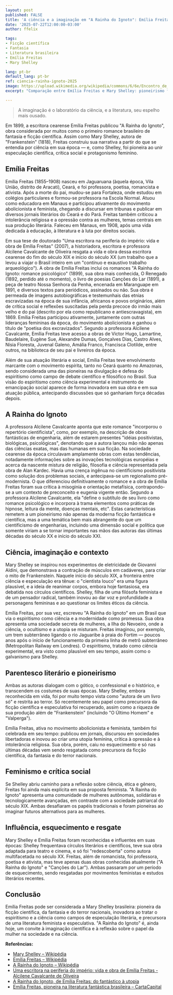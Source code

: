 ```yaml
---
layout: post
published: FALSE
title: 'A ciência e a imaginação em "A Rainha do Ignoto": Emília Freitas, a Mary Shelley brasileira?'
date: '2025-07-22T12:00:00-03:00'
author: ffelix

tags:
- Ficção científica
- Fantasia
- Literatura brasileira
- Emília Freitas
- Mary Shelley

lang: pt-br
default_lang: pt-br
ref: ciencia-rainha-ignoto-2025
image: https://upload.wikimedia.org/wikipedia/commons/6/6e/Encontro_de_Edmundo_com_Funesta.png
excerpt: "Comparação entre Emília Freitas e Mary Shelley: pioneirismo feminino, ciência e imaginação em 'A Rainha do Ignoto' e 'Frankenstein'."

---
```


> A imaginação é o laboratório da ciência, e a literatura, seu espelho mais ousado.

Em 1899, a escritora cearense Emília Freitas publicou "A Rainha do Ignoto", obra considerada por muitos como o primeiro romance brasileiro de fantasia e ficção científica. Assim como Mary Shelley, autora de "Frankenstein" (1818), Freitas construiu sua narrativa a partir do que se entendia por ciência em sua época — e, como Shelley, foi pioneira ao unir especulação científica, crítica social e protagonismo feminino.

## Emília Freitas

Emília Freitas (1855–1908) nasceu em Jaguaruana (àquela época, Vila União, distrito de Aracati), Ceará, e foi professora, poetisa, romancista e ativista. Após a morte do pai, mudou-se para Fortaleza, onde estudou em colégios particulares e formou-se professora na Escola Normal. Atuou como educadora em Manaus e participou ativamente do movimento abolicionista e feminista, chegando a discursar em tribunas e publicar em diversos jornais literários do Ceará e do Pará. Freitas também criticou a intolerância religiosa e a opressão contra as mulheres, temas centrais em sua produção literária. Faleceu em Manaus, em 1908, após uma vida dedicada à educação, à literatura e à luta por direitos sociais.

Em sua tese de doutorado "Uma escritora na periferia do império: vida e obra de Emília Freitas" (2007), a historiadora, escritora e professora Alcilene Cavalcante de Oliveira resgata a vida e obra dessa escritora cearense do fim do século XIX e início do século XX (um trabalho que a levou a viajar o Brasil inteiro em um "contínuo e exaustivo trabalho arqueológico"). A obra de Emília Freitas inclui os romances "A Rainha do Ignoto: romance psicológico" (1899), sua obra mais conhecida, O Renegado (1892, perdido até o momento), o livro de poesias Canções do Lar (1891), a peça de teatro Nossa Senhora da Penha, encenada em Maranguape em 1891, e diversos textos para periódicos, assinados ou não. Sua obra é permeada de imagens autobiográficas e testemunhais das etnias escravizadas na época de sua infância, africanos e povos originários, além de crítica social e reflexões suscitadas pela perda precoce do irmão mais velho e do pai (descrito por ela como republicano e antiescravagista), em 1869. Emília Freitas participou ativamente, juntamente com outras lideranças femininas da época, do movimento abolicionista e ganhou o título de "poetisa dos excravizados". Segundo a professora Alcilene Cavalcante, Emília Freitas teve acesso a obras de Victor Hugo, Lamartine, Baudelaire, Eugène Sue, Alexandre Dumas, Gonçalves Dias, Castro Alves, Nísia Floresta, Juvenal Galeno, Amália Franco, Francisca Clotilde, entre outros, na biblioteca de seu pai e livreiros da época.

Além de sua atuação literária e social, Emília Freitas teve envolvimento marcante com o movimento espírita, tanto no Ceará quanto no Amazonas, sendo considerada uma das pioneiras na divulgação e defesa do espiritismo como campo de debate científico e filosófico no Brasil. Sua visão do espiritismo como ciência experimental e instrumento de emancipação social aparece de forma inovadora em sua obra e em sua atuação pública, antecipando discussões que só ganhariam força décadas depois.

## A Rainha do Ignoto

A professora Alcilene Cavalcante aponta que este romance "incorporou o repertório cientificista", como, por exemplo, na descrição de obras fantásticas de engenharia, além de estarem presentes "idéias positivistas, biológicas, psicológicas", denotando que a autora lançou mão não apenas das ciências exatas, mas das humanas em sua ficção. Na sociedade cearense da época circulavam amplamente obras com estas tendências, notadamente informações sobre as inovações tecnológicas européias e acerca da nascente mistura de religião, filosofia e ciência representada pela obra de Alan Kardec. Havia uma crença ingênua no cientificismo positivista como solução dos problemas sociais, e antecipava-se um regionalismo pré-modernista. O que diferenciou definitivamente o romance e a obra de Emília Freitas foram sua crítica à misoginia e orientação metafísica, contrapondo-se a um contexto de preconceito e eugenia vigente então. Segundo a professora Alcilene Cavalcante, ela "define o subtítulo de seu livro como romance psicológico e incorpora à trama
elementos como práticas de hipnose, leitura da mente, doenças mentais, etc". Estas características remetem a um pioneirismo não apenas da moderna ficção fantástica e científica, mas a uma temática bem mais abrangente do que um cientificismo de engenharias, incluindo uma dimensão social e política que somente viriam a se tornar importantes nas mãos das autoras das últimas décadas do século XX e início do século XXI.

## Ciência, imaginação e contexto

Mary Shelley se inspirou nos experimentos de eletricidade de Giovanni Aldini, que demonstrava a contração de músculos em cadáveres, para criar o mito de Frankenstein. Naquele início do século XIX, a fronteira entre ciência e especulação era tênue: o "cientista louco" era uma figura plausível, e a ideia de reanimar corpos, embora hoje fantasiosa, era debatida nos círculos científicos. Shelley, filha de uma filósofa feminista e de um pensador radical, também inovou ao dar voz e profundidade a personagens femininas e ao questionar os limites éticos da ciência.

Emília Freitas, por sua vez, escreveu "A Rainha do Ignoto" em um Brasil que via o espiritismo como ciência e a modernidade como promessa. Sua obra apresenta uma sociedade secreta de mulheres, a Ilha do Nevoeiro, onde a ciência, o ocultismo e a utopia se misturam. Freitas imaginou, por exemplo, um trem subterrâneo ligando o rio Jaguaribe à praia do Fortim — poucos anos após o início de funcionamento da primeira linha de metrô subterrâneo (Metropolitan Railway em Londres). O espiritismo, tratado como ciência experimental, era visto como plausível em seu tempo, assim como o galvanismo para Shelley.

## Parentesco literário e pioneirismo

Ambas as autoras dialogam com o gótico, o confessional e o histórico, e transcendem os costumes de suas épocas. Mary Shelley, embora reconhecida em vida, foi por muito tempo vista como "autora de um livro só" e restrita ao terror. Só recentemente seu papel como precursora da ficção científica e especulativa foi recuperado, assim como a riqueza de sua produção além de "Frankenstein" (incluindo "O Último Homem" e "Valperga").

Emília Freitas, ativa no movimento abolicionista e feminista, também foi celebrada em seu tempo: publicou em jornais, discursou em sociedades libertadoras e inovou ao criar uma utopia feminina, crítica à opressão e à intolerância religiosa. Sua obra, porém, caiu no esquecimento e só nas últimas décadas vem sendo resgatada como precursora da ficção científica, da fantasia e do terror nacionais.

## Feminismo e crítica social

Se Shelley abriu caminho para a reflexão sobre ciência, ética e gênero, Freitas foi ainda mais explícita em sua proposta feminista. "A Rainha do Ignoto" apresenta uma comunidade de mulheres autônomas, solidárias e tecnologicamente avançadas, em contraste com a sociedade patriarcal do século XIX. Ambas desafiaram os papéis tradicionais e foram pioneiras ao imaginar futuros alternativos para as mulheres.

## Influência, esquecimento e resgate

Mary Shelley e Emília Freitas foram reconhecidas e influentes em suas épocas: Shelley frequentava círculos literários e científicos, teve sua obra adaptada para teatro e cinema, e só foi "redescoberta" como autora multifacetada no século XX. Freitas, além de romancista, foi professora, poetisa e ativista, mas teve apenas duas obras conhecidas atualmente ("A Rainha do Ignoto" e "Canções do Lar"). Ambas passaram por um período de esquecimento, sendo resgatadas por movimentos feministas e estudos literários recentes.

## Conclusão

Emília Freitas pode ser considerada a Mary Shelley brasileira: pioneira da ficção científica, da fantasia e do terror nacionais, inovadora ao tratar o espiritismo e a ciência como campos de especulação literária, e precursora de uma literatura feminista e especulativa. "A Rainha do Ignoto" é, ainda hoje, um convite à imaginação científica e à reflexão sobre o papel da mulher na sociedade e na ciência.

**Referências:**
- [Mary Shelley – Wikipédia](https://pt.wikipedia.org/wiki/Mary_Shelley)
- [Emília Freitas – Wikipédia](https://pt.wikipedia.org/wiki/Em%C3%ADlia_Freitas)
- [A Rainha do Ignoto – Wikipédia](https://pt.wikipedia.org/wiki/A_Rainha_do_Ignoto)
- [Uma escritora na periferia do império: vida e obra de Emília Freitas - Alcilene Cavalcante de Oliveira](https://repositorio.ufmg.br/handle/1843/ECAP-73BHB7)
- [A Rainha do Ignoto, de Emília Freitas: do fantástico à utopia](http://www.periodicos.letras.ufmg.br/index.php/emtese/article/view/6847)
- [Emília Freitas, pioneira na literatura fantástica brasileira – CartaCapital](https://www.cartacapital.com.br/cultura/a-mulher-que-inaugurou-a-literatura-fantastica-brasileira/)
